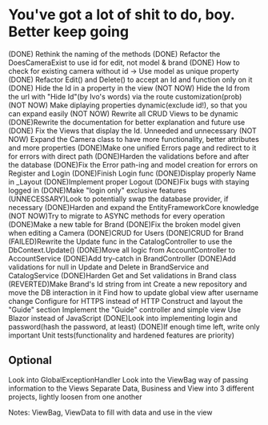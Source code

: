 # You've got a lot of shit to do, boy. Better keep going

(DONE) Rethink the naming of the methods
(DONE) Refactor the DoesCameraExist to use id for edit, not model & brand
(DONE) How to check for existing camera without id -> Use model as unique property
(DONE) Refactor Edit() and Delete() to accept an Id and function only on it
(DONE) Hide the Id in a property in the view
(NOT NOW) Hide the Id from the url with "Hide Id"(by Ivo's words) via the route customization(prob)
(NOT NOW) Make diplaying properties dynamic(exclude id!), so that you can expand easily
(NOT NOW) Rewrite all CRUD Views to be dynamic
(DONE)Rewrite the documentation for better explanation and future use
(DONE) Fix the Views that display the Id. Unneeded and unnecessary
(NOT NOW) Expand the Camera class to have more functionality, better attributes and more properties
(DONE)Make one unified Errors page and redirect to it for errors with direct path
(DONE)Harden the validations before and after the database
(DONE)Fix the Error path-ing and model creation for errors on Register and Login
(DONE)Finish Login func
(DONE)Display properly Name in _Layout
(DONE)Implement proper Logout
(DONE)Fix bugs with staying logged in
(DONE)Make "login only" exclusive features
(UNNECESSARY)Look to potentially swap the database provider, if necessary
(DONE)Harden and expand the EntityFrameworkCore knowledge
(NOT NOW)Try to migrate to ASYNC methods for every operation
(DONE)Make a new table for Brand
(DONE)Fix the broken model given when editing a Camera
(DONE)CRUD for Users
(DONE)CRUD for Brand
(FAILED)Rewrite the Update func in the CatalogController to use the DbContext.Update()
(DONE)Move all logic from AccountController to AccountService
(DONE)Add try-catch in BrandController
(DONE)Add validations for null in Update and Delete in BrandService and CatalogService
(DONE)Harden Get and Set validations in Brand class
(REVERTED)Make Brand's Id string from int
Create a new repository and move the DB interaction in it
Find how to update global view after username change
Configure for HTTPS instead of HTTP
Construct and layout the "Guide" section
Implement the "Guide" controller and simple view
Use Blazor instead of JavaScript
(DONE)Look into implementing login and password(hash the password, at least)
(DONE)If enough time left, write only important Unit tests(functionality and hardened features are priority)

## Optional

Look into GlobalExceptionHandler
Look into the ViewBag way of passing information to the Views
Separate Data, Business and View into 3 different projects, lightly loosen from one another

Notes:
ViewBag, ViewData to fill with data and use in the view
